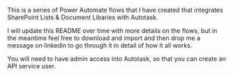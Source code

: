 This is a series of Power Automate flows that I have created that integrates SharePoint Lists & Document Libaries with Autotask.

I will update this README over time with more details on the flows, but in the meantime feel free to download and import and then drop me a message on linkedin to go through it in detail of how it all works.

You will need to have admin access into Autotask, so that you can create an API service user.
